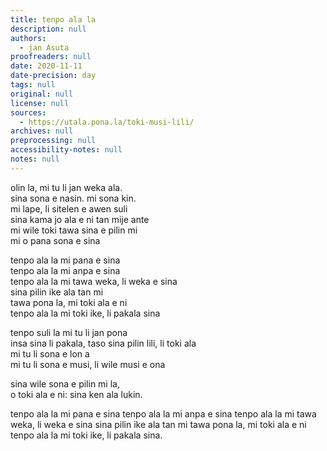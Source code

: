 ```yaml
---
title: tenpo ala la
description: null
authors:
  - jan Asuta
proofreaders: null
date: 2020-11-11
date-precision: day
tags: null
original: null
license: null
sources:
  - https://utala.pona.la/toki-musi-lili/
archives: null
preprocessing: null
accessibility-notes: null
notes: null
---
```


olin la, mi tu li jan weka ala.  
sina sona e nasin. mi sona kin.  
mi lape, li sitelen e awen suli  
sina kama jo ala e ni tan mije ante  
mi wile toki tawa sina e pilin mi  
mi o pana sona e sina

tenpo ala la mi pana e sina  
tenpo ala la mi anpa e sina  
tenpo ala la mi tawa weka, li weka e sina  
sina pilin ike ala tan mi  
tawa pona la, mi toki ala e ni  
tenpo ala la mi toki ike, li pakala sina

tenpo suli la mi tu li jan pona  
insa sina li pakala, taso sina pilin lili, li toki ala  
mi tu li sona e lon a  
mi tu li sona e musi, li wile musi e ona

sina wile sona e pilin mi la,  
o toki ala e ni: sina ken ala lukin.

tenpo ala la mi pana e sina
tenpo ala la mi anpa e sina
tenpo ala la mi tawa weka, li weka e sina
sina pilin ike ala tan mi
tawa pona la, mi toki ala e ni
tenpo ala la mi toki ike, li pakala sina.